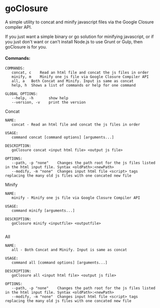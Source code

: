 # goClosure
A simple utility to concat and minify javascript files via the Google Closure compiler API. 

If you just want a simple binary or go solution for minifying javascript, or if you just don't want or can't install Node.js to use Grunt or Gulp, then goClosure is for you. 

#### Commands:

```	
COMMANDS:
   concat, c	Read an html file and concat the js files in order
   minify, m	Minify one js file via Google Closure Compiler API
   all, a	Both Concat and Minify. Input is same as concat
   help, h	Shows a list of commands or help for one command
   
GLOBAL OPTIONS:
   --help, -h		show help
   --version, -v	print the version
```

Concat

```	
NAME:
   concat - Read an html file and concat the js files in order

USAGE:
   command concat [command options] [arguments...]

DESCRIPTION:
   goClosure concat <input html file> <output js file>

OPTIONS:
   --path, -p "none"	Changes the path root for the js files listed in the html input file. Syntax <oldPath>:<newPath>
   --modify, -m "none"	Changes input html file <script> tags replacing the many old js files with one concated new file

```

Minify

```	
NAME:
   minify - Minify one js file via Google Closure Compiler API

USAGE:
   command minify [arguments...]

DESCRIPTION:
   goClosure minify <inputfile> <outputfile>


```

All

```	
NAME:
   all - Both Concat and Minify. Input is same as concat

USAGE:
   command all [command options] [arguments...]

DESCRIPTION:
   goClosure all <input html file> <output js file>

OPTIONS:
   --path, -p "none"	Changes the path root for the js files listed in the html input file. Syntax <oldPath>:<newPath>
   --modify, -m "none"	Changes input html file <script> tags replacing the many old js files with one concated new file

```
